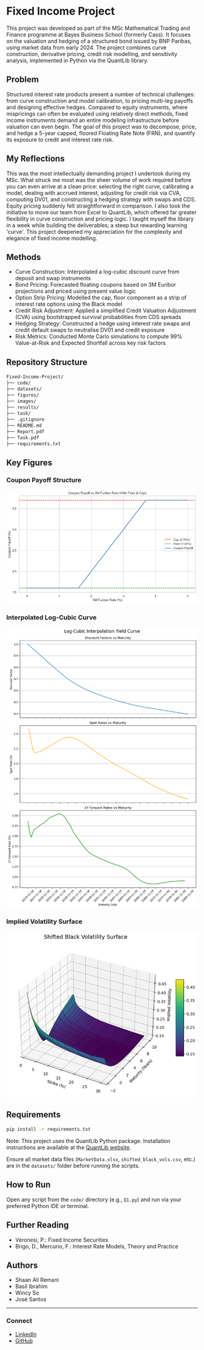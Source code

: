 # Fixed Income Project

This project was developed as part of the MSc Mathematical Trading and Finance programme at Bayes Business School (formerly Cass). It focuses on the valuation and hedging of a structured bond issued by BNP Paribas, using market data from early 2024. The project combines curve construction, derivative pricing, credit risk modelling, and sensitivity analysis, implemented in Python via the QuantLib library.

## Problem

Structured interest rate products present a number of technical challenges: from curve construction and model calibration, to pricing multi-leg payoffs and designing effective hedges. Compared to equity instruments, where mispricings can often be evaluated using relatively direct methods, fixed income instruments demand an entire modeling infrastructure before valuation can even begin. The goal of this project was to decompose, price, and hedge a 5-year capped, floored Floating Rate Note (FRN), and quantify its exposure to credit and interest rate risk.

## My Reflections

This was the most intellectually demanding project I undertook during my MSc. What struck me most was the sheer volume of work required before you can even arrive at a clean price: selecting the right curve, calibrating a model, dealing with accrued interest, adjusting for credit risk via CVA, computing DV01, and constructing a hedging strategy with swaps and CDS. Equity pricing suddenly felt straightforward in comparison. I also took the initiative to move our team from Excel to QuantLib, which offered far greater flexibility in curve construction and pricing logic. I taught myself the library in a week while building the deliverables; a steep but rewarding learning 'curve'. This project deepened my appreciation for the complexity and elegance of fixed income modelling.

## Methods

- Curve Construction: Interpolated a log-cubic discount curve from deposit and swap instruments
- Bond Pricing: Forecasted floating coupons based on 3M Euribor projections and priced using present value logic
- Option Strip Pricing: Modelled the cap, floor component as a strip of interest rate options using the Black model
- Credit Risk Adjustment: Applied a simplified Credit Valuation Adjustment (CVA) using bootstrapped survival probabilities from CDS spreads
- Hedging Strategy: Constructed a hedge using interest rate swaps and credit default swaps to neutralise DV01 and credit exposure
- Risk Metrics: Conducted Monte Carlo simulations to compute 99% Value-at-Risk and Expected Shortfall across key risk factors

## Repository Structure

```
Fixed-Income-Project/
├── code/
├── datasets/
├── figures/
├── images/
├── results/
├── task/
├── .gitignore
├── README.md
├── Report.pdf
├── Task.pdf
├── requirements.txt
```

## Key Figures

### Coupon Payoff Structure
![Coupon Payoff Structure](figures/couponpayoffstructure.png)

### Interpolated Log-Cubic Curve
![Log Cubic Curve](figures/logcubiccurve.png)

### Implied Volatility Surface
![Volatility Surface](figures/impvolsurface.png)

## Requirements

```bash
pip install -r requirements.txt
```

Note: This project uses the QuantLib Python package. Installation instructions are available at the [QuantLib website](https://www.quantlib.org/install.shtml).

Ensure all market data files (`MarketData.xlsx`, `shifted_black_vols.csv`, etc.) are in the `datasets/` folder before running the scripts.

## How to Run

Open any script from the `code/` directory (e.g., `Q1.py`) and run via your preferred Python IDE or terminal.

## Further Reading

- Veronesi, P.: Fixed Income Securities
- Brigo, D., Mercurio, F.: Interest Rate Models, Theory and Practice

## Authors

- Shaan Ali Remani
- Basil Ibrahim
- Wincy So
- José Santos

---

### Connect

- [LinkedIn](https://www.linkedin.com/in/shaan-ali-remani)
- [GitHub](https://github.com/RemaniSA)

